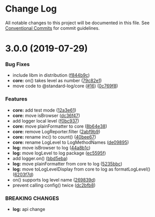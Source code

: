 # Change Log

All notable changes to this project will be documented in this file.
See [Conventional Commits](https://conventionalcommits.org) for commit guidelines.

# 3.0.0 (2019-07-29)


### Bug Fixes

* include libm in distribution ([f844b9c](https://github.com/unional/standard-log/commit/f844b9c))
* **core:** on() takes level as number ([79c82e1](https://github.com/unional/standard-log/commit/79c82e1))
* move code to @standard-log/core ([#16](https://github.com/unional/standard-log/issues/16)) ([0c769f8](https://github.com/unional/standard-log/commit/0c769f8))


### Features

* **core:** add test mode ([12a3e61](https://github.com/unional/standard-log/commit/12a3e61))
* **core:** move isBrowser ([dc36f47](https://github.com/unional/standard-log/commit/dc36f47))
* add logger local level ([f0bc937](https://github.com/unional/standard-log/commit/f0bc937))
* **core:** move plainFormatter to core ([8b64e38](https://github.com/unional/standard-log/commit/8b64e38))
* **core:** remove LogReporter.filter ([2abf9b9](https://github.com/unional/standard-log/commit/2abf9b9))
* **core:** rename inc() to count() ([40bee67](https://github.com/unional/standard-log/commit/40bee67))
* **core:** rename LogLevel to LogMethodNames ([de09895](https://github.com/unional/standard-log/commit/de09895))
* **log:** move isBrowser to log ([44a8b1c](https://github.com/unional/standard-log/commit/44a8b1c))
* **log:** move logLevel to log package ([ec5595f](https://github.com/unional/standard-log/commit/ec5595f))
* add logger.on() ([bbd5eba](https://github.com/unional/standard-log/commit/bbd5eba))
* **log:** move plainFormatter from core to log ([5235bbc](https://github.com/unional/standard-log/commit/5235bbc))
* **log:** move toLogLevelDisplay from core to log as formatLogLevel() ([6203f7d](https://github.com/unional/standard-log/commit/6203f7d))
* on() supports log level name ([269839d](https://github.com/unional/standard-log/commit/269839d))
* prevent calling config() twice ([dc2bfb8](https://github.com/unional/standard-log/commit/dc2bfb8))


### BREAKING CHANGES

* **log:** api change
